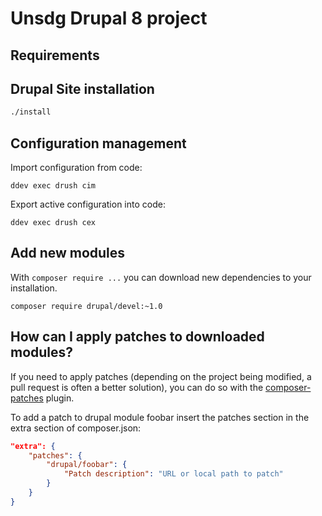 # Unsdg Drupal 8 project

## Requirements

## Drupal Site installation

```bash
./install
```

## Configuration management

Import configuration from code:
```
ddev exec drush cim
```

Export active configuration into code:
```
ddev exec drush cex
```


## Add new modules

With `composer require ...` you can download new dependencies to your 
installation.

```
composer require drupal/devel:~1.0
```

## How can I apply patches to downloaded modules?

If you need to apply patches (depending on the project being modified, a pull 
request is often a better solution), you can do so with the 
[composer-patches](https://github.com/cweagans/composer-patches) plugin.

To add a patch to drupal module foobar insert the patches section in the extra 
section of composer.json:
```json
"extra": {
    "patches": {
        "drupal/foobar": {
            "Patch description": "URL or local path to patch"
        }
    }
}
```
